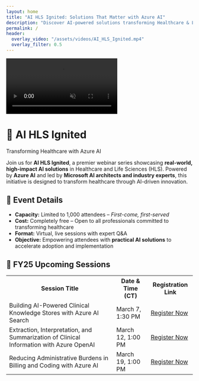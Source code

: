 ```yaml
---
layout: home
title: "AI HLS Ignited: Solutions That Matter with Azure AI"
description: "Discover AI-powered solutions transforming Healthcare & Life Sciences."
permalink: /
header:
  overlay_video: "/assets/videos/AI_HLS_Ignited.mp4"
  overlay_filter: 0.5
---
```


<!-- Video Banner (No text above it) -->
<div class="video-container">
  <video autoplay loop muted playsinline class="hero-video">
    <source src="/assets/videos/AI_HLS_Ignited.mp4" type="video/mp4">
    Your browser does not support the video tag.
  </video>
</div>

<!-- Announcement Bubble Box (Centered) -->
<div class="announcement-box">
  <h1 class="announcement-title">🚀 AI HLS Ignited</h1>
  <p class="announcement-subtitle">Transforming Healthcare with Azure AI</p>

  <p class="announcement-text">
    Join us for <strong>AI HLS Ignited</strong>, a premier webinar series showcasing 
    <strong>real-world, high-impact AI solutions</strong> in Healthcare and Life Sciences (HLS).
    Powered by <strong>Azure AI</strong> and led by <strong>Microsoft AI architects and industry experts</strong>,
    this initiative is designed to transform healthcare through AI-driven innovation.
  </p>
</div>

<!-- Event Details -->
<div class="section">
  <h2>📅 Event Details</h2>
  <ul>
    <li><strong>Capacity:</strong> Limited to 1,000 attendees – <em>First-come, first-served</em></li>
    <li><strong>Cost:</strong> Completely free – Open to all professionals committed to transforming healthcare</li>
    <li><strong>Format:</strong> Virtual, live sessions with expert Q&A</li>
    <li><strong>Objective:</strong> Empowering attendees with <strong>practical AI solutions</strong> to accelerate adoption and implementation</li>
  </ul>
</div>

<!-- Upcoming Sessions -->
<div class="section">
  <h2>📅 FY25 Upcoming Sessions</h2>
  <table class="azure-table">
    <tr>
      <th>Session Title</th>
      <th>Date & Time (CT)</th>
      <th>Registration Link</th>
    </tr>
    <tr>
      <td>Building AI-Powered Clinical Knowledge Stores with Azure AI Search</td>
      <td>March 7, 1:30 PM</td>
      <td><a href="#">Register Now</a></td>
    </tr>
    <tr>
      <td>Extraction, Interpretation, and Summarization of Clinical Information with Azure OpenAI</td>
      <td>March 12, 1:00 PM</td>
      <td><a href="#">Register Now</a></td>
    </tr>
    <tr>
      <td>Reducing Administrative Burdens in Billing and Coding with Azure AI</td>
      <td>March 19, 1:00 PM</td>
      <td><a href="#">Register Now</a></td>
    </tr>
  </table>
</div>
